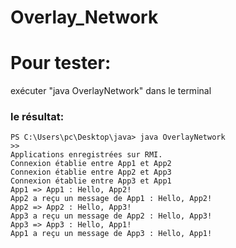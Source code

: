 # Overlay_Network
# Pour tester:
exécuter "java OverlayNetwork" dans le terminal 
### le résultat: 
```shell
PS C:\Users\pc\Desktop\java> java OverlayNetwork
>> 
Applications enregistrées sur RMI.
Connexion établie entre App1 et App2
Connexion établie entre App2 et App3
Connexion établie entre App3 et App1
App1 => App1 : Hello, App2!
App2 a reçu un message de App1 : Hello, App2!
App2 => App2 : Hello, App3!
App3 a reçu un message de App2 : Hello, App3!
App3 => App3 : Hello, App1!
App1 a reçu un message de App3 : Hello, App1!

```
